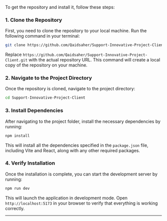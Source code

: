 To get the repository and install it, follow these steps:

### 1. Clone the Repository

First, you need to clone the repository to your local machine. Run the following command in your terminal:

```bash
git clone https://github.com/Qaidsaher/Support-Innovative-Project-Client.git
```

Replace `https://github.com/Qaidsaher/Support-Innovative-Project-Client.git` with the actual repository URL. This command will create a local copy of the repository on your machine.

### 2. Navigate to the Project Directory

Once the repository is cloned, navigate to the project directory:

```bash
cd Support-Innovative-Project-Client
```


### 3. Install Dependencies

After navigating to the project folder, install the necessary dependencies by running:

```bash
npm install
```

This will install all the dependencies specified in the `package.json` file, including Vite and React, along with any other required packages.

### 4. Verify Installation

Once the installation is complete, you can start the development server by running:

```bash
npm run dev
```

This will launch the application in development mode. Open `http://localhost:5173` in your browser to verify that everything is working correctly.

---

